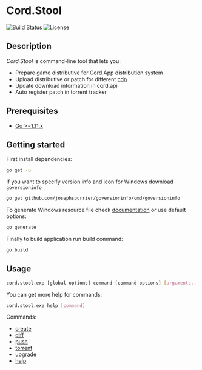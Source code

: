 # Cord.Stool

[![Build Status](https://travis-ci.org/ProtocolONE/cord.stool.svg?branch=master)](https://travis-ci.org/ProtocolONE/cord.stool)
![License](https://img.shields.io/hexpm/l/plug.svg)

## Description
*Cord.Stool* is command-line tool that lets you:
 * Prepare game distributive for Cord.App distribution system 
 * Upload distributive or patch for different [cdn]()
 * Update download information in cord.api
 * Auto register patch in torrent tracker
 
## Prerequisites
 * [Go >=1.11.x](https://golang.org/dl/)
 
 
## Getting started
First install dependencies:
```sh
go get -u
```

If you want to specify version info and icon for Windows download `goversioninfo`
```sh
go get github.com/josephspurrier/goversioninfo/cmd/goversioninfo
```
  
To generate Windows resource file check [documentation](https://github.com/josephspurrier/goversioninfo/) or use default options:
```sh
go generate
```

Finally to build application run build command:
```sh
go build
```

## Usage

```sh
cord.stool.exe [global options] command [command options] [arguments...]
```

You can get more help for commands:
```sh
cord.stool.exe help [command]
```

Commands:
 * [create](docs\create.md)
 * [diff](docs\diff.md)
 * [push](docs\push.md)
 * [torrent](docs\torrent.md)
 * [upgrade](docs\upgrade.md)
 * [help](docs\help.md)
